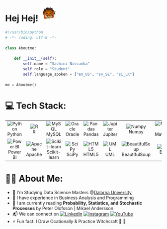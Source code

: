 # Hej Hej! <img src="https://github.com/sacthewitch/sacthewitch/blob/main/giphy.gif" width="55" />


```python
#!/usr/bin/python
# -*- coding: utf-8 -*-

class Aboutme:

    def __init__(self):
        self.name = "Sachini Nissanka"
        self.role = "Student"
        self.language_spoken = ["en_US", "sv_SE", "si_LK"]

me = Aboutme()

```
# 💻 Tech Stack:
<table>
  <tr>
    <td align="center" width="96">
        <img src="https://cdn.jsdelivr.net/gh/devicons/devicon/icons/python/python-original.svg" width="48" height="48" alt="Python" />
      <br>Python
    </td>
    <td align="center" width="96">
        <img src="https://cdn.jsdelivr.net/gh/devicons/devicon/icons/r/r-original.svg" width="48" height="48" alt="R" />
      <br>R
    </td>
    <td align="center" width="96">
        <img src="https://cdn.jsdelivr.net/gh/devicons/devicon/icons/mysql/mysql-original.svg" width="48" height="48" alt="MySQL" />
      <br>MySQL
    </td>
    <td align="center" width="96">
        <img src="https://cdn.jsdelivr.net/gh/devicons/devicon/icons/oracle/oracle-original.svg" width="48" height="48" alt="Oracle" />
      <br>Oracle
    </td>
    <td align="center" width="96">
        <img src="https://cdn.jsdelivr.net/gh/devicons/devicon/icons/pandas/pandas-original.svg" width="48" height="48" alt="Pandas" />
      <br>Pandas
    </td>
    <td align="center" width="96">
        <img src="https://cdn.jsdelivr.net/gh/devicons/devicon/icons/jupyter/jupyter-original-wordmark.svg" width="48" height="48" alt="Jupiter" />
      <br>Jupiter
    </td>
    <td align="center" width="96">
        <img src="https://cdn.jsdelivr.net/gh/devicons/devicon/icons/numpy/numpy-original.svg" width="48" height="48" alt="Numpy" />
      <br>Numpy
    </td>
    <td align="center" width="96">
        <img src="https://upload.wikimedia.org/wikipedia/commons/8/84/Matplotlib_icon.svg" width="48" height="48" alt="Matplotlib" />
      <br>Matplotlib
    </td>
    <td align="center" width="96">
        <img src="https://cdn.worldvectorlogo.com/logos/tableau-software.svg" width="48" height="48" alt="Tableau" />
      <br>Tableau
    </td>
  </tr>
  <tr>
    <td align="center" width="96"> 
        <img src="https://upload.wikimedia.org/wikipedia/commons/c/cf/New_Power_BI_Logo.svg" width="48" height="48" alt="Power BI" />
      <br>Power BI
    </td>
    <td align="center" width="96">
        <img src="https://cdn.jsdelivr.net/gh/devicons/devicon/icons/apache/apache-original.svg" width="48" height="48" alt="Apache" />
      <br>Apache
    </td>
    <td align="center"  width="96">
        <img src="https://seeklogo.com/images/S/scikit-learn-logo-8766D07E2E-seeklogo.com.png" width="48" height="48" alt="Scikit-learn" />
      <br>Scikit-learn
    </td>
    <td align="center"  width="96">
        <img src="https://upload.wikimedia.org/wikipedia/commons/b/b2/SCIPY_2.svg" width="48" height="48" alt="SciPy" />
      <br>SciPy
    </td>
    <td align="center" width="96">
        <img src="https://cdn.jsdelivr.net/gh/devicons/devicon/icons/html5/html5-original.svg" width="48" height="48" alt="HTML5" />
      <br>HTML5
    </td>
    <td align="center"  width="96">
        <img src="https://upload.wikimedia.org/wikipedia/commons/d/d5/UML_logo.svg" width="48" height="48" alt="UML" />
      <br>UML
    </td>
    <td align="center" width="96">
        <img src="https://daedalus-ldv.de/wp-content/uploads/2022/02/bs-1024x440.png" width="48" height="48" alt="BeautifulSoup" />
      <br>BeautifulSoup
    </td>
    <td align="center" width="96">
        <img src="https://seeklogo.com/images/M/microsoft-excel-logo-F8C90B4427-seeklogo.com.png" width="48" height="48" alt="Excel" />
      <br>Excel
    </td>
    <td align="center" width="96">
        <img src="https://cdn.jsdelivr.net/gh/devicons/devicon/icons/anaconda/anaconda-original.svg" width="48" height="48" alt="Anaconda" />
      <br>Anaconda
    </td>
  </tr>
</table>


# 🧙‍♀️ About Me:
- 🏦 I'm Studying Data Science Masters @[Dalarna University](https://www.du.se/en)
- 📝 I have experience in Business Analysis and Programming
- 📖 I am currently reading **Probability, Statistics, and Stochastic Processes** by Peter Olofsson | Mikael Andersson
- 📬 We can connect on 
[![LinkedIn](https://img.shields.io/badge/LinkedIn-%230077B5.svg?logo=linkedin&logoColor=white)](https://linkedin.com/in/hejsachi) 
[![Instagram](https://img.shields.io/badge/Instagram-%23E4405F.svg?logo=Instagram&logoColor=white)](https://instagram.com/sacthewitch) 
[![YouTube](https://img.shields.io/badge/YouTube-%23FF0000.svg?logo=YouTube&logoColor=white)](https://www.youtube.com/channel/UCt1QVDoAd5N8c7PnvHYvQjQ) 
- ⚡ Fun fact: I Draw Ocationally & Practice Witchcraft 🔮 🤫

          
